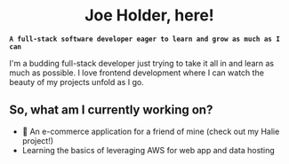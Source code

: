 <h1 align="center"> Joe Holder, here! </h1>

**`A full-stack software developer eager to learn and grow as much as I can`**

I'm a budding full-stack developer just trying to take it all in and learn as much as possible. I love frontend development where I can watch the beauty of my projects unfold as I go.

## So, what am I currently working on?
- :princess: An e-commerce application for a friend of mine (check out my Halie project!)
- Learning the basics of leveraging AWS for web app and data hosting
